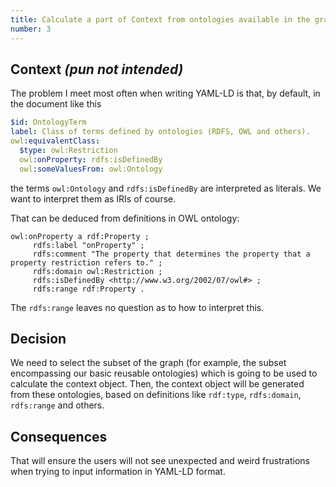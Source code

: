 ```yaml
---
title: Calculate a part of Context from ontologies available in the graph
number: 3
---
```


## Context *(pun not intended)*

The problem I meet most often when writing YAML-LD is that, by default, in the document like this

```yaml
$id: OntologyTerm
label: Class of terms defined by ontologies (RDFS, OWL and others).
owl:equivalentClass:
  $type: owl:Restriction
  owl:onProperty: rdfs:isDefinedBy
  owl:someValuesFrom: owl:Ontology
```

the terms `owl:Ontology` and `rdfs:isDefinedBy` are interpreted as literals. We want to interpret them as IRIs of course.

That can be deduced from definitions in OWL ontology:

```turtle
owl:onProperty a rdf:Property ;
     rdfs:label "onProperty" ;
     rdfs:comment "The property that determines the property that a property restriction refers to." ;
     rdfs:domain owl:Restriction ;
     rdfs:isDefinedBy <http://www.w3.org/2002/07/owl#> ;
     rdfs:range rdf:Property . 
```

The `rdfs:range` leaves no question as to how to interpret this.

## Decision

We need to select the subset of the graph (for example, the subset encompassing our basic reusable ontologies) which is going to be used to calculate the context object. Then, the context object will be generated from these ontologies, based on definitions like `rdf:type`, `rdfs:domain`, `rdfs:range` and others.  

## Consequences

That will ensure the users will not see unexpected and weird frustrations when trying to input information in YAML-LD format.
